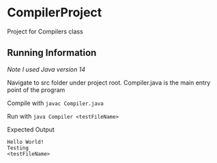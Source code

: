 # CompilerProject
Project for Compilers class

## Running Information

*Note I used Java version 14* 

Navigate to src folder under project root. Compiler.java is the main entry point of the program

Compile with `javac Compiler.java`

Run with `java Compiler <testFileName>`

Expected Output
```
Hello World!
Testing
<testFileName>
```
